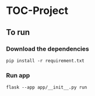 # TOC-Project
## To run
### Download the dependencies
`pip install -r requirement.txt`


### Run app
`flask --app app/__init__.py run`

